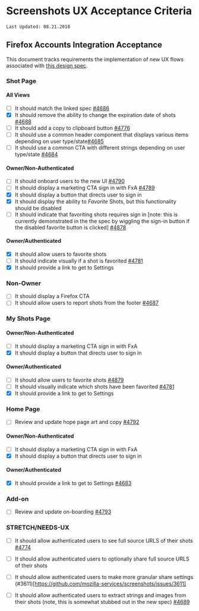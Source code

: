 # Screenshots UX Acceptance Criteria

`Last Updated: 08.21.2018`

## Firefox Accounts Integration Acceptance

This document tracks requirements the implementation of new UX flows associated with [this design spec](https://mozilla.github.io/testpilot-assets/Firefox_Screenshots/NEW_FxA_Integration/).

### Shot Page

#### All Views

- [ ] It should match the linked spec [#4686](https://github.com/mozilla-services/screenshots/issues/4686)
- [x] It should remove the ability to change the expiration date of shots [#4688](https://github.com/mozilla-services/screenshots/issues/4688)
- [ ] It should add a copy to clipboard button [#4776](https://github.com/mozilla-services/screenshots/issues/4776)
- [ ] It should use a common header component that displays various items depending on user type/state[#4685](https://github.com/mozilla-services/screenshots/issues/4685)
- [ ] It should use a common CTA with different strings depending on user type/state [#4684](https://github.com/mozilla-services/screenshots/issues/4684)

#### Owner/Non-Authenticated

- [ ] It should onboard users to the new UI [#4790](https://github.com/mozilla-services/screenshots/issues/4790)
- [ ] It should display a marketing CTA sign in with FxA [#4789](https://github.com/mozilla-services/screenshots/issues/4789)
- [x] It should display a button that directs user to sign in
- [x] It should display the ability to *Favorite* Shots, but this functionality should be disabled
- [ ] It should indicate that favoriting shots requires sign in [note: this is currently demonstrated in the the spec by wiggling the sign-in button if the disabled favorite button is clicked] [#4878](https://github.com/mozilla-services/screenshots/issues/4878)

#### Owner/Authenticated

- [x] It should allow users to favorite shots
- [ ] It should indicate visually if a shot is favorited [#4781](https://github.com/mozilla-services/screenshots/issues/4791)
- [x] It should provide a link to get to Settings

### Non-Owner

- [ ] It should display a Firefox CTA
- [ ] It should allow users to report shots from the footer [#4687](https://github.com/mozilla-services/screenshots/issues/4687)

### My Shots Page

#### Owner/Non-Authenticated

- [ ] It should display a marketing CTA sign in with FxA
- [x] It should display a button that directs user to sign in

#### Owner/Authenticated

- [ ] It should allow users to favorite shots [#4879](https://github.com/mozilla-services/screenshots/issues/4879)
- [ ] It should visually indicate which shots have been favorited [#4781](https://github.com/mozilla-services/screenshots/issues/4791)
- [x] It should provide a link to get to Settings

### Home Page

- [ ] Review and update hope page art and copy [#4792](https://github.com/mozilla-services/screenshots/issues/4792)

#### Owner/Non-Authenticated

- [ ] It should display a marketing CTA sign in with FxA
- [x] It should display a button that directs user to sign in

#### Owner/Authenticated

- [x] It should provide a link to get to Settings [#4683](https://github.com/mozilla-services/screenshots/issues/4683)

### Add-on

- [ ] Review and update on-boarding [#4793](https://github.com/mozilla-services/screenshots/issues/4793)

### STRETCH/NEEDS-UX
- [ ] It should allow authenticated users to see full source URLS of their shots [#4774](https://github.com/mozilla-services/screenshots/issues/4774)
- [ ] It should allow authenticated users to optionally share full source URLS of their shots
- [ ] It should allow authenticated users to make more granular share settings (#3611)[https://github.com/mozilla-services/screenshots/issues/3611]
- [ ] It should allow authenticated users to extract strings and images from their shots (note, this is somewhat stubbed out in the new spec) [#4689](https://github.com/mozilla-services/screenshots/issues/4689)



